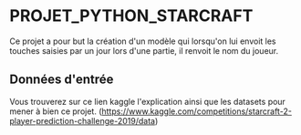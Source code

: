 # PROJET_PYTHON_STARCRAFT
Ce projet a pour but la création d'un modèle qui lorsqu'on lui envoit les touches saisies par un jour lors d'une partie, il renvoit le nom du joueur. 
## Données d'entrée 
Vous trouverez sur ce lien kaggle l'explication ainsi que les datasets pour mener à bien ce projet. 
(https://www.kaggle.com/competitions/starcraft-2-player-prediction-challenge-2019/data)
